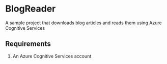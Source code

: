 # BlogReader
A sample project that downloads blog articles and reads them using Azure Cognitive Services

## Requirements
1. An Azure Cognitive Services account
